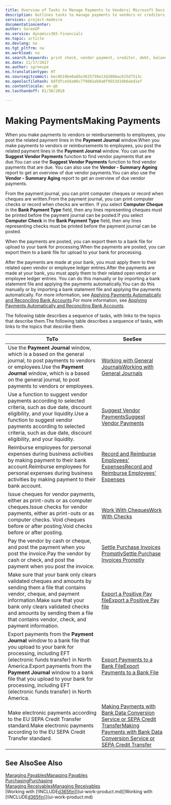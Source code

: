 ```yaml
---
title: Overview of Tasks to Manage Payments to Vendors| Microsoft Docs
description: Outlines tasks to manage payments to vendors or creditors, including posting payment lines and getting an overview of the balance due.
services: project-madeira
documentationcenter: 
author: SorenGP
ms.service: dynamics365-financials
ms.topic: article
ms.devlang: na
ms.tgt_pltfrm: na
ms.workload: na
ms.search.keywords: print check, vendor payment, creditor, debt, balance due, AP
ms.date: 11/17/2017
ms.author: sgroespe
ms.translationtype: HT
ms.sourcegitcommit: bec0619be0a65e3625759e13d2866ac615d7513c
ms.openlocfilehash: 6dfdfce56a06c779881eb0a0f9553d19b6abd1ef
ms.contentlocale: en-gb
ms.lasthandoff: 01/30/2018

---
```

# <a name="making-payments"></a><span data-ttu-id="0ae48-103">Making Payments</span><span class="sxs-lookup"><span data-stu-id="0ae48-103">Making Payments</span></span>
<span data-ttu-id="0ae48-104">When you make payments to vendors or reimbursements to employees, you post the related payment lines in the **Payment Journal** window.</span><span class="sxs-lookup"><span data-stu-id="0ae48-104">When you make payments to vendors or reimbursements to employees, you post the related payment lines in the **Payment Journal** window.</span></span> <span data-ttu-id="0ae48-105">You can use the **Suggest Vendor Payments** function to find vendor payments that are due.</span><span class="sxs-lookup"><span data-stu-id="0ae48-105">You can use the **Suggest Vendor Payments** function to find vendor payments that are due.</span></span> <span data-ttu-id="0ae48-106">You can also use the **Vendor - Summary Ageing** report to get an overview of due vendor payments.</span><span class="sxs-lookup"><span data-stu-id="0ae48-106">You can also use the **Vendor - Summary Aging** report to get an overview of due vendor payments.</span></span>

<span data-ttu-id="0ae48-107">From the payment journal, you can print computer cheques or record when cheques are written.</span><span class="sxs-lookup"><span data-stu-id="0ae48-107">From the payment journal, you can print computer checks or record when checks are written.</span></span> <span data-ttu-id="0ae48-108">If you select **Computer Cheque** in the **Bank Payment Type** field, then any lines representing cheques must be printed before the payment journal can be posted.</span><span class="sxs-lookup"><span data-stu-id="0ae48-108">If you select **Computer Check** in the **Bank Payment Type** field, then any lines representing checks must be printed before the payment journal can be posted.</span></span>

<span data-ttu-id="0ae48-109">When the payments are posted, you can export them to a bank file for upload to your bank for processing.</span><span class="sxs-lookup"><span data-stu-id="0ae48-109">When the payments are posted, you can export them to a bank file for upload to your bank for processing.</span></span>

<span data-ttu-id="0ae48-110">After the payments are made at your bank, you must apply them to their related open vendor or employee ledger entries.</span><span class="sxs-lookup"><span data-stu-id="0ae48-110">After the payments are made at your bank, you must apply them to their related open vendor or employee ledger entries.</span></span> <span data-ttu-id="0ae48-111">You can do this manually or by importing a bank statement file and applying the payments automatically.</span><span class="sxs-lookup"><span data-stu-id="0ae48-111">You can do this manually or by importing a bank statement file and applying the payments automatically.</span></span> <span data-ttu-id="0ae48-112">For more information, see [Applying Payments Automatically and Reconciling Bank Accounts](receivables-apply-payments-auto-reconcile-bank-accounts.md).</span><span class="sxs-lookup"><span data-stu-id="0ae48-112">For more information, see [Applying Payments Automatically and Reconciling Bank Accounts](receivables-apply-payments-auto-reconcile-bank-accounts.md).</span></span>

<span data-ttu-id="0ae48-113">The following table describes a sequence of tasks, with links to the topics that describe them.</span><span class="sxs-lookup"><span data-stu-id="0ae48-113">The following table describes a sequence of tasks, with links to the topics that describe them.</span></span>

| <span data-ttu-id="0ae48-114">To</span><span class="sxs-lookup"><span data-stu-id="0ae48-114">To</span></span> | <span data-ttu-id="0ae48-115">See</span><span class="sxs-lookup"><span data-stu-id="0ae48-115">See</span></span> |
| --- | --- |
|<span data-ttu-id="0ae48-116">Use the **Payment Journal** window, which is a based on the general journal, to post payments to vendors or employees.</span><span class="sxs-lookup"><span data-stu-id="0ae48-116">Use the **Payment Journal** window, which is a based on the general journal, to post payments to vendors or employees.</span></span>|[<span data-ttu-id="0ae48-117">Working with General Journals</span><span class="sxs-lookup"><span data-stu-id="0ae48-117">Working with General Journals</span></span>](ui-work-general-journals.md)|
| <span data-ttu-id="0ae48-118">Use a function to suggest vendor payments according to selected criteria, such as due date, discount eligibility, and your liquidity.</span><span class="sxs-lookup"><span data-stu-id="0ae48-118">Use a function to suggest vendor payments according to selected criteria, such as due date, discount eligibility, and your liquidity.</span></span> |[<span data-ttu-id="0ae48-119">Suggest Vendor Payments</span><span class="sxs-lookup"><span data-stu-id="0ae48-119">Suggest Vendor Payments</span></span>](payables-how-suggest-vendor-payments.md) |
|<span data-ttu-id="0ae48-120">Reimburse employees for personal expenses during business activities by making payment to their bank account.</span><span class="sxs-lookup"><span data-stu-id="0ae48-120">Reimburse employees for personal expenses during business activities by making payment to their bank account.</span></span>|[<span data-ttu-id="0ae48-121">Record and Reimburse Employees' Expenses</span><span class="sxs-lookup"><span data-stu-id="0ae48-121">Record and Reimburse Employees' Expenses</span></span>](finance-how-record-reimburse-employee-expenses.md)|
| <span data-ttu-id="0ae48-122">Issue cheques for vendor payments, either as print-outs or as computer cheques.</span><span class="sxs-lookup"><span data-stu-id="0ae48-122">Issue checks for vendor payments, either as print-outs or as computer checks.</span></span> <span data-ttu-id="0ae48-123">Void cheques before or after posting.</span><span class="sxs-lookup"><span data-stu-id="0ae48-123">Void checks before or after posting.</span></span> |[<span data-ttu-id="0ae48-124">Work With Cheques</span><span class="sxs-lookup"><span data-stu-id="0ae48-124">Work With Checks</span></span>](payables-how-work-checks.md) |
| <span data-ttu-id="0ae48-125">Pay the vendor by cash or cheque, and post the payment when you post the invoice.</span><span class="sxs-lookup"><span data-stu-id="0ae48-125">Pay the vendor by cash or check, and post the payment when you post the invoice.</span></span> |[<span data-ttu-id="0ae48-126">Settle Purchase Invoices Promptly</span><span class="sxs-lookup"><span data-stu-id="0ae48-126">Settle Purchase Invoices Promptly</span></span>](finance-how-to-settle-purchase-invoices-promptly.md) |
| <span data-ttu-id="0ae48-127">Make sure that your bank only clears validated cheques and amounts by sending them a file that contains vendor, cheque, and payment information.</span><span class="sxs-lookup"><span data-stu-id="0ae48-127">Make sure that your bank only clears validated checks and amounts by sending them a file that contains vendor, check, and payment information.</span></span> |[<span data-ttu-id="0ae48-128">Export a Positive Pay file</span><span class="sxs-lookup"><span data-stu-id="0ae48-128">Export a Positive Pay file</span></span>](finance-how-positive-pay.md) |
|<span data-ttu-id="0ae48-129">Export payments from the **Payment Journal** window to a bank file that you upload to your bank for processing, including EFT (electronic funds transfer) in North America.</span><span class="sxs-lookup"><span data-stu-id="0ae48-129">Export payments from the **Payment Journal** window to a bank file that you upload to your bank for processing, including EFT (electronic funds transfer) in North America.</span></span> |[<span data-ttu-id="0ae48-130">Export Payments to a Bank File</span><span class="sxs-lookup"><span data-stu-id="0ae48-130">Export Payments to a Bank File</span></span>](payables-how-export-payments-bank-file.md)|
|<span data-ttu-id="0ae48-131">Make electronic payments according to the EU SEPA Credit Transfer standard.</span><span class="sxs-lookup"><span data-stu-id="0ae48-131">Make electronic payments according to the EU SEPA Credit Transfer standard.</span></span>|[<span data-ttu-id="0ae48-132">Making Payments with Bank Data Conversion Service or SEPA Credit Transfer</span><span class="sxs-lookup"><span data-stu-id="0ae48-132">Making Payments with Bank Data Conversion Service or SEPA Credit Transfer</span></span>](finance-make-payments-with-bank-data-conversion-service-or-sepa-credit-transfer.md)|    

## <a name="see-also"></a><span data-ttu-id="0ae48-133">See Also</span><span class="sxs-lookup"><span data-stu-id="0ae48-133">See Also</span></span>
[<span data-ttu-id="0ae48-134">Managing Payables</span><span class="sxs-lookup"><span data-stu-id="0ae48-134">Managing Payables</span></span>](payables-manage-payables.md)  
[<span data-ttu-id="0ae48-135">Purchasing</span><span class="sxs-lookup"><span data-stu-id="0ae48-135">Purchasing</span></span>](purchasing-manage-purchasing.md)  
[<span data-ttu-id="0ae48-136">Managing Receivables</span><span class="sxs-lookup"><span data-stu-id="0ae48-136">Managing Receivables</span></span>](receivables-manage-receivables.md)  
<span data-ttu-id="0ae48-137">[Working with [!INCLUDE[d365fin](includes/d365fin_md.md)]](ui-work-product.md)</span><span class="sxs-lookup"><span data-stu-id="0ae48-137">[Working with [!INCLUDE[d365fin](includes/d365fin_md.md)]](ui-work-product.md)</span></span>  

